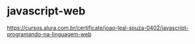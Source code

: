 # javascript-web

https://cursos.alura.com.br/certificate/joao-leal-souza-0402/javascript-programando-na-linguagem-web
